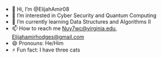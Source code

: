 - 👋 Hi, I’m @ElijahAmir08
- 👀 I’m interested in Cyber Security and Quantum Computing
- 🌱 I’m currently learning Data Structures and Algorithms II
- 📫 How to reach me Nuy7wc@virginia.edu, Elijahamirhodges@gmail.com
- 😄 Pronouns: He/Him
- ⚡ Fun fact: I have three cats

<!---
ElijahAmir08/ElijahAmir08 is a ✨ special ✨ repository because its `README.md` (this file) appears on your GitHub profile.
You can click the Preview link to take a look at your changes.
--->
